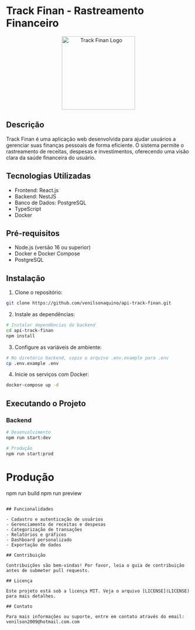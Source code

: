 # Track Finan - Rastreamento Financeiro

<p align="center">
  <img src="https://github.com/user-attachments/assets/74feeb90-d71e-49d0-aa05-bb06d5d9ed38" alt="Track Finan Logo" width="200"/>
</p>

## Descrição

Track Finan é uma aplicação web desenvolvida para ajudar usuários a gerenciar suas finanças pessoais de forma eficiente. O sistema permite o rastreamento de receitas, despesas e investimentos, oferecendo uma visão clara da saúde financeira do usuário.

## Tecnologias Utilizadas

- Frontend: React.js
- Backend: NestJS
- Banco de Dados: PostgreSQL
- TypeScript
- Docker

## Pré-requisitos

- Node.js (versão 16 ou superior)
- Docker e Docker Compose
- PostgreSQL

## Instalação

1. Clone o repositório:
```bash
git clone https://github.com/venilsonaquino/api-track-finan.git

```

2. Instale as dependências:
```bash
# Instalar dependências do backend
cd api-track-finan
npm install
```

3. Configure as variáveis de ambiente:
```bash
# No diretório backend, copie o arquivo .env.example para .env
cp .env.example .env
```

4. Inicie os serviços com Docker:
```bash
docker-compose up -d
```

## Executando o Projeto

### Backend
```bash
# Desenvolvimento
npm run start:dev

# Produção
npm run start:prod
```

# Produção
npm run build
npm run preview
```

## Funcionalidades

- Cadastro e autenticação de usuários
- Gerenciamento de receitas e despesas
- Categorização de transações
- Relatórios e gráficos
- Dashboard personalizado
- Exportação de dados

## Contribuição

Contribuições são bem-vindas! Por favor, leia o guia de contribuição antes de submeter pull requests.

## Licença

Este projeto está sob a licença MIT. Veja o arquivo [LICENSE](LICENSE) para mais detalhes.

## Contato

Para mais informações ou suporte, entre em contato através do email: venilson2009@hotmail.com.com
